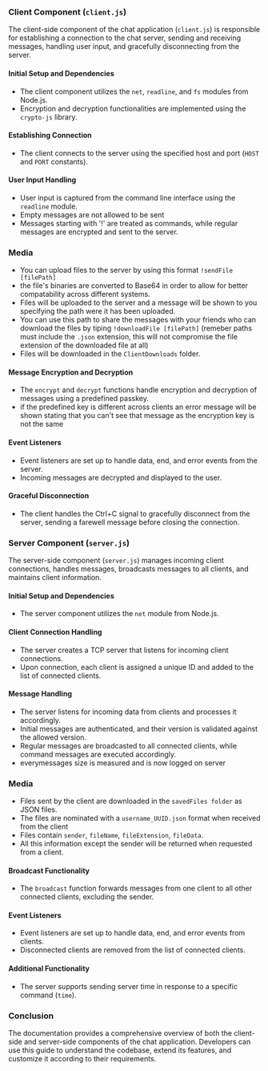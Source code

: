 
### Client Component (`client.js`)

The client-side component of the chat application (`client.js`) is responsible for establishing a connection to the chat server, sending and receiving messages, handling user input, and gracefully disconnecting from the server.

#### Initial Setup and Dependencies
- The client component utilizes the `net`, `readline`, and `fs` modules from Node.js.
- Encryption and decryption functionalities are implemented using the `crypto-js` library.

#### Establishing Connection
- The client connects to the server using the specified host and port (`HOST` and `PORT` constants).

#### User Input Handling
- User input is captured from the command line interface using the `readline` module.
- Empty messages are not allowed to be sent
- Messages starting with '!' are treated as commands, while regular messages are encrypted and sent to the server.

### Media
- You can upload files to the server by using this format `!sendFile [filePath]`
- the file's binaries are converted to Base64 in order to allow for better compatability across different systems.
- Files will be uploaded to the server and a message will be shown to you specifying the path were it has been uploaded.
- You can use this path to share the messages with your friends who can download the files by tiping `!downloadFile [filePath]` (remeber paths must include the `.json` extension, this will not compromise the file extension of the downloaded file at all)
- Files will be downloaded in the `ClientDownloads` folder.

#### Message Encryption and Decryption
- The `encrypt` and `decrypt` functions handle encryption and decryption of messages using a predefined passkey.
- if the predefined key is different across clients an error message will be shown stating that you can't see that message as the encryption key is not the same

#### Event Listeners
- Event listeners are set up to handle data, end, and error events from the server.
- Incoming messages are decrypted and displayed to the user.

#### Graceful Disconnection
- The client handles the Ctrl+C signal to gracefully disconnect from the server, sending a farewell message before closing the connection.

### Server Component (`server.js`)

The server-side component (`server.js`) manages incoming client connections, handles messages, broadcasts messages to all clients, and maintains client information.

#### Initial Setup and Dependencies
- The server component utilizes the `net` module from Node.js.

#### Client Connection Handling
- The server creates a TCP server that listens for incoming client connections.
- Upon connection, each client is assigned a unique ID and added to the list of connected clients.

#### Message Handling
- The server listens for incoming data from clients and processes it accordingly.
- Initial messages are authenticated, and their version is validated against the allowed version.
- Regular messages are broadcasted to all connected clients, while command messages are executed accordingly.
- everymessages size is measured and is now logged on server

### Media
- Files sent by the client are downloaded in the `savedFiles folder` as JSON files. 
- The files are nominated with a `username_UUID.json` format when received from the client
- Files contain `sender`, `fileName`, `fileExtension`, `fileData`.
- All this information except the sender will be returned when requested from a client. 

#### Broadcast Functionality
- The `broadcast` function forwards messages from one client to all other connected clients, excluding the sender.

#### Event Listeners
- Event listeners are set up to handle data, end, and error events from clients.
- Disconnected clients are removed from the list of connected clients.

#### Additional Functionality
- The server supports sending server time in response to a specific command (`time`).

### Conclusion
The documentation provides a comprehensive overview of both the client-side and server-side components of the chat application. Developers can use this guide to understand the codebase, extend its features, and customize it according to their requirements.